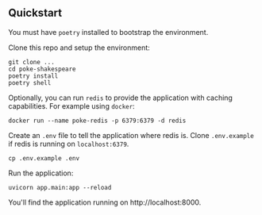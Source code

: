 ## Quickstart

You must have `poetry` installed to bootstrap the environment.

Clone this repo and setup the environment:

```
git clone ...
cd poke-shakespeare
poetry install
poetry shell
```

Optionally, you can run `redis` to provide the application with caching capabilities. For example using `docker`:

```
docker run --name poke-redis -p 6379:6379 -d redis
```

Create an `.env` file to tell the application where redis is. Clone `.env.example` if redis is running on `localhost:6379`.

```
cp .env.example .env
```

Run the application:

```
uvicorn app.main:app --reload
```

You'll find the application running on http://localhost:8000.
